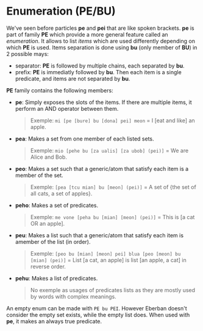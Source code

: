 # Enumeration (PE/BU)

We've seen before particles __pe__ and __pei__ that are like spoken brackets. __pe__ is part of
family __PE__ which provide a more general feature called an _enumeration_. It allows to list
_items_ which are used differently depending on which __PE__ is used. Items separation is done using
__bu__ (only member of __BU__) in 2 possible mays:

- separator: __PE__ is followed by multiple chains, each separated by __bu__.
- prefix: __PE__ is immediatly followed by __bu__. Then each item is a single predicate, and items
  are not separated by __bu__.

__PE__ family contains the following members:

- __pe__: Simply exposes the slots of the items. If there are multiple items, it perform an AND
  operator between them.
  > Exemple: `mi [pe [bure] bu [dona] pei] meon` = I [eat and like] an apple.
- __pea__: Makes a set from one member of each listed sets.
  > Exemple: `mio [pehe bu [za ualis] [za ubob] (pei)]` = We are Alice and Bob.
- __peo__: Makes a set such that a generic/atom that satisfy each item is a member of the set.
  > Exemple: `[pea [tcu mian] bu [meon] (pei)]` = A set of {the set of all cats, a set of apples}.
- __peho__: Makes a set of predicates.
  > Exemple: `me vone [peha bu [mian] [meon] (pei)]` = This is [a cat OR an apple].
- __peu__: Makes a list such that a generic/atom that satisfy each item is  amember of the list (in
  order).
  > Exemple: `[peo bu [mian] [meon] pei] blua [peo [meon] bu [mian] (pei)]` = List [a cat, an apple]
  > is list [an apple, a cat] in reverse order.
- __pehu__: Makes a list of predicates.
  > No exemple as usages of predicates lists as they are mostly used by words with complex meanings.

An empty enum can be made with `PE bu PEI`. However Eberban doesn't consider the empty set exists,
while the empty list does. When used with __pe__, it makes an always true predicate.